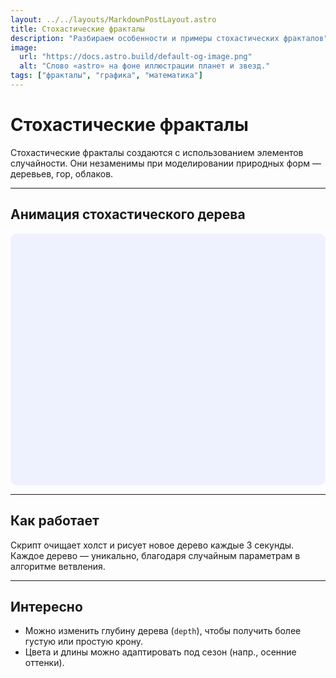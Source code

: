 ```yaml
---
layout: ../../layouts/MarkdownPostLayout.astro
title: Стохастические фракталы
description: "Разбираем особенности и примеры стохастических фракталов"
image:
  url: "https://docs.astro.build/default-og-image.png"
  alt: "Слово «astro» на фоне иллюстрации планет и звезд."
tags: ["фракталы", "графика", "математика"]
---
```


# Стохастические фракталы

Стохастические фракталы создаются с использованием элементов случайности. Они незаменимы при моделировании природных форм — деревьев, гор, облаков.

---

## Анимация стохастического дерева

<canvas id="treeCanvas" width="500" height="400" style="display: block; margin: auto; background: #eef2ff; border-radius: 10px;"></canvas>

<script is:inline>
  const canvas = document.getElementById("treeCanvas");
  const ctx = canvas.getContext("2d");

  function drawBranch(x, y, length, angle, depth) {
    if (depth === 0) return;

    const x2 = x + length * Math.cos(angle);
    const y2 = y - length * Math.sin(angle);

    ctx.beginPath();
    ctx.moveTo(x, y);
    ctx.lineTo(x2, y2);
    ctx.strokeStyle = `hsl(${depth * 30}, 70%, 40%)`;
    ctx.lineWidth = depth;
    ctx.stroke();

    const newLength = length * (0.7 + Math.random() * 0.15);
    const angleVariation = 0.2 + Math.random() * 0.3;

    drawBranch(x2, y2, newLength, angle - angleVariation, depth - 1);
    drawBranch(x2, y2, newLength, angle + angleVariation, depth - 1);
  }

  function drawTree() {
    ctx.clearRect(0, 0, canvas.width, canvas.height);
    drawBranch(250, 380, 60, Math.PI / 2, 7);
  }

  drawTree();
  setInterval(drawTree, 3000); // обновление каждые 3 секунды
</script>

---

## Как работает

Скрипт очищает холст и рисует новое дерево каждые 3 секунды. Каждое дерево — уникально, благодаря случайным параметрам в алгоритме ветвления.

---

## Интересно

- Можно изменить глубину дерева (`depth`), чтобы получить более густую или простую крону.
- Цвета и длины можно адаптировать под сезон (напр., осенние оттенки).
